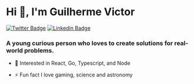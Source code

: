 <h1>Hi 👋, I'm Guilherme Victor</h1>

[![Twitter Badge](https://img.shields.io/badge/-@oguivictor-ffe23f?style=for-the-badge&labelColor=ffe23f&logo=twitter&logoColor=292929&link=https://twitter.com/oguivictor)](https://twitter.com/oguivictor) 
[![Linkedin Badge](https://img.shields.io/badge/-Guilherme%20Victor-ffe23f?style=for-the-badge&logo=Linkedin&logoColor=292929&link=https://www.linkedin.com/in/guilhermeviictor/)](https://www.linkedin.com/in/guilhermeviictor/)
<h3>A young curious person who loves to create solutions for real-world problems.</h3>

- 💬 Interested in React, Go, Typescript, and Node 

- ⚡ Fun fact I love gaming, science and astronomy

